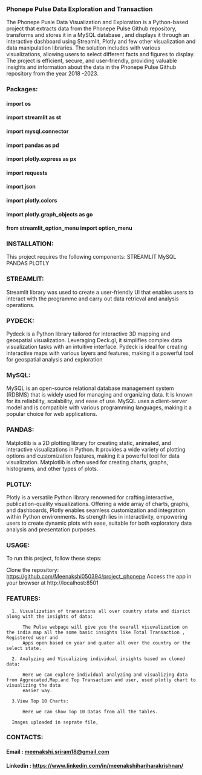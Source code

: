 
### Phonepe Pulse Data Exploration and Transaction

The Phonepe Pusle Data Visualization and Exploration is a Python-based project that extracts data from the Phonepe Pulse Github repository, transforms and stores it in a MySQL database , and displays it through an interactive dashboard using Streamlit, Plotly and few other visualization and data manipulation libraries. The solution includes with various visualizations, allowing users to select different facts and figures to display. The project is efficient, secure, and user-friendly, providing valuable insights and information about the data in the Phonepe Pulse Github repository from the year 2018 -2023.

### Packages:

#### import os
#### import streamlit as st
#### import mysql.connector
#### import pandas as pd
#### import plotly.express as px
#### import requests
#### import json
#### import plotly.colors
#### import plotly.graph_objects as go
#### from streamlit_option_menu import option_menu

### INSTALLATION:

This project requires the following components:
STREAMLIT
MySQL
PANDAS
PLOTLY
  
  ### STREAMLIT:
  Streamlit library was used to create a user-friendly UI that enables users to interact with the programme and carry out data retrieval and analysis operations.
  
  ### PYDECK:
  Pydeck is a Python library tailored for interactive 3D mapping and geospatial visualization. Leveraging Deck.gl, it simplifies complex data visualization tasks 
  with an intuitive interface. Pydeck is ideal for creating interactive maps with various layers and features, making it a powerful tool for geospatial analysis 
  and exploration
  
  ### MySQL:
  MySQL is an open-source relational database management system (RDBMS) that is widely used for managing and organizing data. It is known for its reliability, 
  scalability, and ease of use. MySQL uses a client-server model and is compatible with various programming languages, making it a popular choice for web 
  applications.
  
  ### PANDAS:
  Matplotlib is a 2D plotting library for creating static, animated, and interactive visualizations in Python. It provides a wide variety of plotting options and 
  customization features, making it a powerful tool for data visualization. Matplotlib is often used for creating charts, graphs, histograms, and other types of 
  plots.
  
  ### PLOTLY:
  Plotly is a versatile Python library renowned for crafting interactive, publication-quality visualizations. Offering a wide array of charts, graphs, and 
  dashboards, Plotly enables seamless customization and integration within Python environments. Its strength lies in interactivity, empowering users to create 
  dynamic plots with ease, suitable for both exploratory data analysis and presentation purposes.

### USAGE:

To run this project, follow these steps:

Clone the repository: https://github.com/Meenakshi050394/project_phonepe
Access the app in your browser at http://localhost:8501

### FEATURES:

      1. Visualization of transations all over country state and disrict along with the insights of data:

          The Pulse webpage will give you the overall visuvalization on the india map all the some basic insights like Total Transaction , Registered user and 
          Apps open based on year and quater all over the country or the select state.

      2. Analyzing and Visualizing individual insights based on cloned data:

          Here we can explore individual analyzing and visualizing data from Aggrecated,Map,and Top Transaction and user, used plotly chart to visualizing the data 
          easier way.

      3.View Top 10 Charts:

          Here we can show Top 10 Datas from all the tables.

      Images uploaded in seprate file, 


### CONTACTS:

#### Email : meenakshi.sriram18@gmail.com
#### Linkedin : https://www.linkedin.com/in/meenakshihariharakrishnan/








